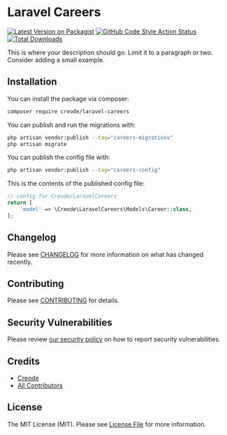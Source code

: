 # Laravel Careers

[![Latest Version on Packagist](https://img.shields.io/packagist/v/creode/laravel-careers.svg?style=flat-square)](https://packagist.org/packages/creode/laravel-careers)
[![GitHub Code Style Action Status](https://img.shields.io/github/actions/workflow/status/creode-modules/laravel-careers/fix-php-code-style-issues.yml?branch=main&label=code%20style&style=flat-square)](https://github.com/creode-modules/laravel-careers/actions?query=workflow%3A"Fix+PHP+code+style+issues"+branch%3Amain)
[![Total Downloads](https://img.shields.io/packagist/dt/creode/laravel-careers.svg?style=flat-square)](https://packagist.org/packages/creode/laravel-careers)

This is where your description should go. Limit it to a paragraph or two. Consider adding a small example.

## Installation

You can install the package via composer:

```bash
composer require creode/laravel-careers
```

You can publish and run the migrations with:

```bash
php artisan vendor:publish --tag="careers-migrations"
php artisan migrate
```

You can publish the config file with:

```bash
php artisan vendor:publish --tag="careers-config"
```

This is the contents of the published config file:

```php
// config for Creode/LaravelCareers
return [
    'model' => \Creode\LaravelCareers\Models\Career::class,
];
```

## Changelog

Please see [CHANGELOG](CHANGELOG.md) for more information on what has changed recently.

## Contributing

Please see [CONTRIBUTING](CONTRIBUTING.md) for details.

## Security Vulnerabilities

Please review [our security policy](../../security/policy) on how to report security vulnerabilities.

## Credits

- [Creode](https://github.com/creode)
- [All Contributors](../../contributors)

## License

The MIT License (MIT). Please see [License File](LICENSE.md) for more information.
